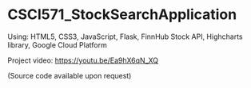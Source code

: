 # CSCI571_StockSearchApplication
Using: HTML5, CSS3, JavaScript, Flask, FinnHub Stock API, Highcharts library, Google Cloud Platform

Project video: https://youtu.be/Ea9hX6qN_XQ

(Source code available upon request)
